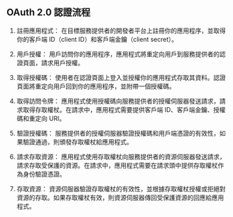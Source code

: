 ## OAuth 2.0 認證流程

1. 註冊應用程式：
在目標服務提供者的開發者平台上註冊你的應用程序，並取得你的客戶端 ID（client ID）和客戶端金鑰（client secret）。

2. 用戶授權：
用戶訪問你的應用程序，應用程式將重定向用戶到服務提供者的認證頁面，請求用戶授權。

3. 取得授權碼：
使用者在認證頁面上登入並授權你的應用程式存取其資料。認證頁面將重定向用戶回到你的應用程序，並附帶一個授權碼。

4. 取得訪問令牌：
應用程式使用授權碼向服務提供者的授權伺服器發送請求，請求取得存取權杖。在請求中，應用程式需要提供客戶端 ID、客戶端金鑰、授權碼和重定向 URI。

5. 驗證授權碼：
服務提供者的授權伺服器驗證授權碼和用戶端憑證的有效性，如果驗證通過，則頒發存取權杖給應用程式。

6. 請求存取資源：
應用程式使用存取權杖向服務提供者的資源伺服器發送請求，請求存取受保護的資源。在請求中，應用程式需要在請求頭中提供存取權杖作為身份驗證憑證。

7. 存取資源：
資源伺服器驗證存取權杖的有效性，並根據存取權杖授權或拒絕對資源的存取。如果存取權杖有效，則資源伺服器傳回受保護資源的回應給應用程式。
